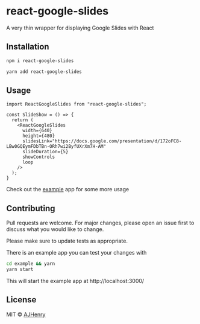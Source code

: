 # react-google-slides

A very thin wrapper for displaying Google Slides with React

## Installation

```bash
npm i react-google-slides
```

```bash
yarn add react-google-slides
```

## Usage

```tsx
import ReactGoogleSlides from "react-google-slides";

const SlideShow = () => {
  return (
    <ReactGoogleSlides
      width={640}
      height={480}
      slidesLink="https://docs.google.com/presentation/d/172oFC8-LBw0GQEymFDbTBn-ORh7wi2ByfUXrXm7H-AM"
      slideDuration={5}
      showControls
      loop
    />
  );
}
```

Check out the [example](https://github.com/AJHenry/react-google-slides/blob/master/example/src/App.tsx) app for some more usage

## Contributing

Pull requests are welcome. For major changes, please open an issue first to discuss what you would like to change.

Please make sure to update tests as appropriate.

There is an example app you can test your changes with

```sh
cd example && yarn
yarn start
```

This will start the example app at http://localhost:3000/

## License

MIT © [AJHenry](https://github.com/AJHenry)
